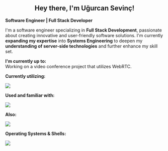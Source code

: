 <h2 align="center"> Hey there, I'm Uğurcan Sevinç!</h2>

**Software Engineer | Full Stack Developer**

I'm a software engineer specializing in **Full Stack Development**, passionate about creating innovative and user-friendly software solutions. I'm currently **expanding my expertise** into **Systems Engineering** to deepen my **understanding of server-side technologies** and further enhance my skill set.

<p align="left">
  <b>I'm currently up to:</b>
  </br>
  Working on a video conference project that utilizes WebRTC.
</p>

**Currently utilizing:**
<p align="start">
  <a href="https://skillicons.dev">
    <img src="https://skillicons.dev/icons?i=go,flutter"/>
  </a>
</p>


**Used and familiar with:**
<p align="start">
  <a href="https://skillicons.dev">
    <img src="https://skillicons.dev/icons?i=cs,dotnet,py,flask"/>
  </a>
</p>

**Also:**
<p align="start">
  <a href="https://skillicons.dev">
    <img src="https://skillicons.dev/icons?i=postgres,postman,git,github,bitbucket,figma"/>
  </a>
</p>

**Operating Systems & Shells:**
<p align="start">
  <a href="https://skillicons.dev">
    <img src="https://skillicons.dev/icons?i=windows,powershell,debian,bash,apple"/>
  </a>
</p>
